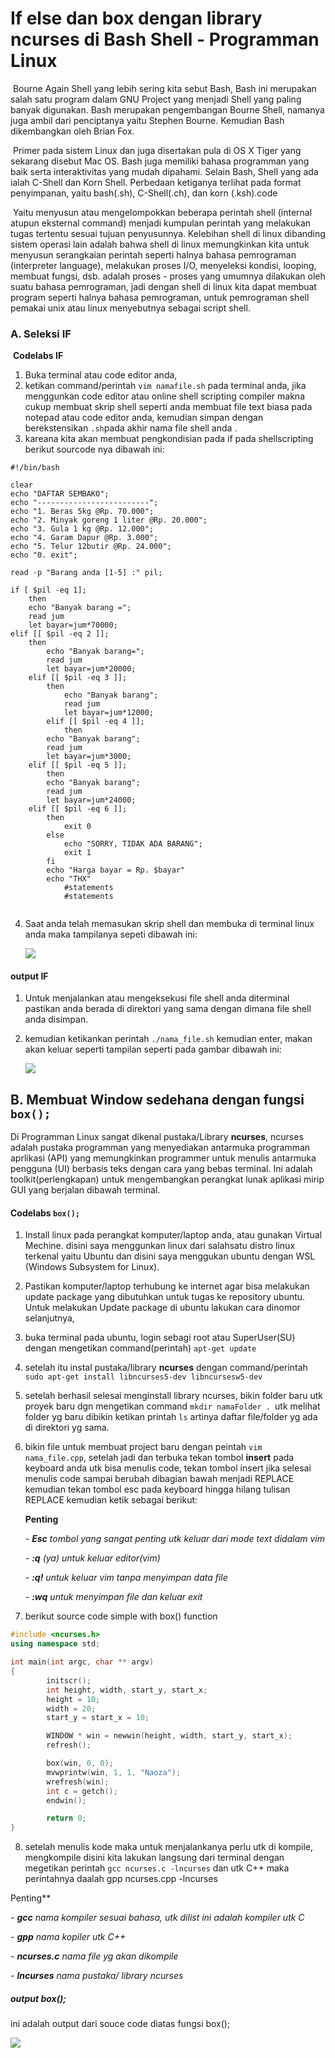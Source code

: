 # If else dan box dengan library ncurses di Bash Shell - Programman Linux

​	Bourne Again Shell yang lebih sering kita sebut Bash, Bash ini merupakan salah satu program dalam GNU Project yang menjadi Shell yang paling banyak digunakan. Bash merupakan pengembangan Bourne Shell, namanya juga ambil dari penciptanya yaitu Stephen Bourne. Kemudian Bash dikembangkan oleh Brian Fox.

​	Primer pada sistem Linux dan juga disertakan pula di OS X Tiger yang sekarang disebut Mac OS. Bash juga memiliki bahasa programman yang baik serta interaktivitas yang mudah dipahami. Selain Bash, Shell yang ada ialah C-Shell dan Korn Shell. Perbedaan ketiganya terlihat pada format penyimpanan, yaitu bash(.sh), C-Shell(.ch), dan korn (.ksh).code

​	Yaitu menyusun atau mengelompokkan beberapa perintah shell (internal atupun eksternal command) menjadi kumpulan perintah yang melakukan tugas tertentu sesuai tujuan penyusunnya. Kelebihan shell di linux dibanding sistem operasi lain adalah bahwa shell di linux memungkinkan kita untuk menyusun serangkaian perintah seperti halnya bahasa pemrograman (interpreter language), melakukan proses I/O, menyeleksi kondisi, looping, membuat fungsi, dsb. adalah proses - proses yang umumnya dilakukan oleh suatu bahasa pemrograman, jadi dengan shell di linux kita dapat membuat program seperti halnya bahasa pemrograman, untuk pemrograman shell pemakai unix atau linux menyebutnya sebagai script shell.

### A. Seleksi IF

​      **Codelabs IF**

1. Buka terminal atau code editor anda,
2. ketikan command/perintah `vim namafile.sh` pada terminal anda, jika menggunkan code editor atau online shell scripting compiler makna cukup membuat skrip shell seperti anda membuat file text biasa pada notepad atau code editor anda, kemudian simpan dengan berekstensikan `.sh`pada akhir nama file shell anda .
3. kareana kita akan membuat pengkondisian pada if pada shellscripting berikut sourcode nya dibawah ini:

```shell
#!/bin/bash

clear
echo "DAFTAR SEMBAKO";
echo "-------------------------";
echo "1. Beras 5kg @Rp. 70.000";
echo "2. Minyak goreng 1 liter @Rp. 20.000";
echo "3. Gula 1 kg @Rp. 12.000";
echo "4. Garam Dapur @Rp. 3.000";
echo "5. Telur 12butir @Rp. 24.000";
echo "0. exit";

read -p "Barang anda [1-5] :" pil;

if [ $pil -eq 1];
	then
	echo "Banyak barang =";
	read jum
	let bayar=jum*70000;
elif [[ $pil -eq 2 ]]; 
	then
		echo "Banyak barang=";
		read jum
		let bayar=jum*20000;
	elif [[ $pil -eq 3 ]]; 
		then
		    echo "Banyak barang";
		    read jum
		    let bayar=jum*12000;
		elif [[ $pil -eq 4 ]]; 
			then
		echo "Banyak barang";
		read jum
		let bayar=jum*3000;
	elif [[ $pil -eq 5 ]]; 
		then
		echo "Banyak barang";
		read jum
		let bayar=jum*24000;
	elif [[ $pil -eq 6 ]]; 
		then
			exit 0
		else 
			echo "SORRY, TIDAK ADA BARANG";
			exit 1
		fi
		echo "Harga bayar = Rp. $bayar"
		echo "THX"
			#statements
			#statements


```

4. Saat anda telah memasukan skrip shell  dan membuka di terminal linux anda maka tampilanya sepeti dibawah ini: 

   ![](\assets\codelab_if.png)

#### output IF

1. Untuk menjalankan atau mengeksekusi file shell anda diterminal pastikan anda berada di direktori yang sama dengan dimana file shell anda disimpan.

2. kemudian ketikankan perintah `./nama_file.sh` kemudian enter, makan akan keluar seperti tampilan seperti pada gambar dibawah ini:

   ![](\assets\hasil_if.jpg)







## B. Membuat Window sedehana dengan fungsi `box();`

Di Programman Linux sangat dikenal pustaka/Library **ncurses**, ncurses adalah pustaka programman yang menyediakan antarmuka programman aprlikasi (API) yang memungkinkan programmer untuk menulis antarmuka pengguna (UI) berbasis teks dengan cara yang bebas terminal. Ini adalah toolkit(perlengkapan) untuk mengembangkan perangkat lunak aplikasi mirip GUI yang berjalan dibawah terminal.

#### Codelabs `box();`

1. Install linux pada perangkat komputer/laptop anda, atau gunakan Virtual Mechine. disini saya menggunkan linux dari salahsatu distro linux terkenal yaitu Ubuntu dan disini saya menggukan ubuntu dengan WSL (Windows Subsystem for Linux). 

2. Pastikan komputer/laptop terhubung ke internet agar bisa melakukan update package yang dibutuhkan untuk tugas ke repository ubuntu. Untuk melakukan Update package di ubuntu lakukan cara dinomor selanjutnya,

3. buka terminal pada ubuntu, login sebagi root atau SuperUser(SU) dengan mengetikan command(perintah) `apt-get update`

4. setelah itu instal pustaka/library **ncurses** dengan command/perintah `sudo apt-get install libncurses5-dev libncursesw5-dev`

5. setelah berhasil selesai menginstall library ncurses, bikin folder baru utk proyek baru dgn mengetikan command `mkdir namaFolder . `utk melihat folder yg baru dibikin ketikan printah `ls` artinya daftar file/folder yg ada di direktori yg sama. 

6. bikin file untuk membuat project baru dengan peintah `vim nama_file.cpp`, setelah jadi dan terbuka tekan tombol **insert** pada keyboard anda utk bisa menulis code, tekan tombol insert jika selesai menulis code sampai berubah dibagian bawah menjadi REPLACE kemudian tekan tombol esc pada keyboard hingga hilang tulisan REPLACE kemudian ketik sebagai berikut:

   **Penting**

   *- **Esc** tombol yang sangat penting utk keluar dari mode text didalam vim*

   *- **:q** (ya) untuk keluar editor(vim)*

   *- **:q!**  untuk keluar vim tanpa menyimpan data file*

   *- **:wq** untuk menyimpan file dan keluar exit*

7. berikut source code simple with box() function

```c++
#include <ncurses.h>
using namespace std;

int main(int argc, char ** argv)
{
        initscr();
        int height, width, start_y, start_x;
        height = 10;
        width = 20;
        start_y = start_x = 10;

        WINDOW * win = newwin(height, width, start_y, start_x);
        refresh();

        box(win, 0, 0);
        mvwprintw(win, 1, 1, "Naoza");
        wrefresh(win);
        int c = getch();
        endwin();

        return 0;
}

```

8. setelah menulis kode maka untuk menjalankanya perlu utk di kompile, mengkompile disini kita lakukan langsung dari terminal dengan megetikan perintah `gcc ncurses.c -lncurses` dan utk C++ maka perintahnya daalah gpp ncurses.cpp -lncurses

Penting**

*- **gcc** nama kompiler sesuai bahasa, utk dilist ini adalah kompiler utk C*

*- **gpp** nama kopiler utk C++*

*- **ncurses.c** nama file yg akan dikompile*

*- **lncurses** nama pustaka/ library ncurses*



##### **output box();** 

ini adalah output dari souce code diatas fungsi box();

![](\assets\box.png)
